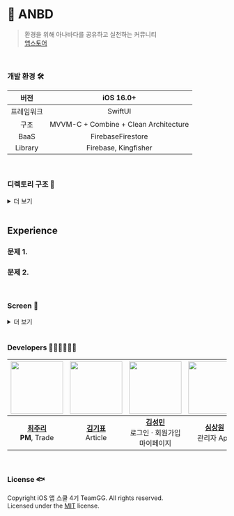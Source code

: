 # 🐳 ANBD
> 환경을 위해 아나바다를 공유하고 실천하는 커뮤니티  
[앱스토어](https://apps.apple.com/kr/app/anbd/id6502585089)
<br>

### 개발 환경 🛠️
| 버전 | iOS 16.0+ |
|:-:|:-:|
| 프레임워크 | SwiftUI |
| 구조 | MVVM-C + Combine + Clean Architecture |
| BaaS | FirebaseFirestore |
| Library | Firebase, Kingfisher |
<br>

### 디렉토리 구조 📁
<details>
<summary>더 보기</summary>

#### ANBD
```
ANBD
 ┣ App
 ┃ ┗ ANBDApp.swift
 ┣ Common
 ┃ ┣ Extension
 ┃ ┗ Util
 ┣ Presentaion
 ┃ ┣ ANBDTabView.swift
 ┃ ┣ Authentication
 ┃ ┣ Home
 ┃ ┣ Article
 ┃ ┣ Trade
 ┃ ┣ Chat
 ┃ ┣ Mypage
 ┃ ┣ Report
 ┃ ┣ Search
 ┃ ┗ CommonUI
 ┃   ┣ Button
 ┃   ┣ Picker
 ┃   ┣ Sheet
 ┃   ┣ TextField
 ┃   ┗ View
 ┗ Resource
   ┣ Assets.xcassets
   ┣ Colors.xcassets
   ┣ Font
   ┗ Secrets.xcconfig
```

#### ANBD Model 
```
Sources
 ┣ Data
 ┃ ┣ DataSource
 ┃ ┣ Database
 ┃ ┗ RepositoryImpl
 ┣ Domain
 ┃ ┣ Model
 ┃ ┣ Repository
 ┃ ┗ Usecase/UsecaseImpl
 ┗ Common
   ┣ Enum
   ┣ Error
   ┣ Extension
   ┗ Manager
```
</details>
<br>

## Experience
### 문제 1.
### 문제 2.
<br>

### Screen 📱
<details>
<summary>더 보기</summary>
 
### 홈 · 검색
> 아껴쓰기, 나눠쓰기, 바꿔쓰기, 다시쓰기 항목들을 한 눈에 확인할 수 있습니다.

| <img src="https://github.com/APP-iOS4/ANBD/assets/37467592/d274e3d2-a067-4c1d-9117-13d95ba01248" width="180"> | <img src="https://github.com/APP-iOS4/ANBD/assets/37467592/67104e96-7ee8-4ccb-b947-6cc6a471e7cd" width="180"> | <img src="https://github.com/APP-iOS4/ANBD/assets/37467592/7b84675d-e4ff-4f8d-83f8-525dbd3bbb6d" width="180"> | <img src="https://github.com/APP-iOS4/ANBD/assets/37467592/8f26cbf7-4abd-4a91-9f68-a0b9b3a4c51e" width="180"> |
|--|--|--|--|


### 정보 공유
> **아나바다** 중 아껴쓰기 / 다시쓰기에 해당하는 탭으로 사용자가 알고 있는 물건을 아껴 쓰거나 다시 쓸 수 있는 꿀팁·노하우를 게시할 수 있습니다.

| <img src="https://github.com/APP-iOS4/ANBD/assets/37467592/1ae13738-74b9-49f9-afc1-21a3389c3506" width="180"> | <img src="https://github.com/APP-iOS4/ANBD/assets/37467592/2e9f4333-a65f-4dca-a8ac-9bb133d1b3ea" width="180"> | <img src="https://github.com/APP-iOS4/ANBD/assets/37467592/25182bb6-5a08-4dcd-a8da-0f40faf298ae" width="180"> | <img src="https://github.com/APP-iOS4/ANBD/assets/37467592/a7416f44-e72c-4a51-9420-a57799fba6f0" width="180"> |
|--|--|--|--|

### 나눔 · 거래
> **아나바다** 중 나눠쓰기 / 바꿔쓰기에 해당하는 탭으로 사용자들이 원하는 물건을 무료나눔 혹은 물물교환할 수 있습니다.

| <img src="https://github.com/APP-iOS4/ANBD/assets/37467592/ff773521-f5d9-44bf-a38f-b46264243df1" width="180"> | <img src="https://github.com/APP-iOS4/ANBD/assets/37467592/2e678454-8ee3-4d23-849f-a7c11527a33b" width="180"> | <img src="https://github.com/APP-iOS4/ANBD/assets/37467592/ad052478-c0a7-4b59-967f-b9b2cbb827c0" width="180"> | <img src="https://github.com/APP-iOS4/ANBD/assets/37467592/8c514cd4-c002-4d36-baa8-ed22f4ced94e" width="180"> |
|--|--|--|--|

### 채팅
> 다른 사용자와 **나눔·거래**를 진행할 때 약속을 잡거나 추가적인 정보들을 주고 받을 수 있도록 1:1 채팅을 지원합니다.

| <img src="https://github.com/APP-iOS4/ANBD/assets/37467592/5b70c116-e63e-47c5-a218-adffac5b3cc5" width="180"> | <img src="https://github.com/APP-iOS4/ANBD/assets/37467592/ded19b18-a9dd-4116-bdc6-61196a9b9bf5" width="180"> | <img src="https://github.com/APP-iOS4/ANBD/assets/37467592/be61b153-f47b-4b6f-a9e5-6d45663749fd" width="180"> |
|--|--|--|

### 내 정보
> 내가 등록한 정보를 확인하고 수정할 수 있습니다.

| <img src="https://github.com/APP-iOS4/ANBD/assets/37467592/622719a2-fbf4-4e81-b724-3b5c4e0b8acb" width="180"> | <img src="https://github.com/APP-iOS4/ANBD/assets/37467592/61e1764e-cc6d-45a4-9b6e-c6628115b036" width="180"> |
|--|--|

</details>
<br>

### Developers 👨🏻‍💻👩🏻‍💻
| <img src="https://avatars.githubusercontent.com/u/80569323?v=4" width="120"> | <img src="https://avatars.githubusercontent.com/u/103730885?v=4" width="120"> | <img src="https://avatars.githubusercontent.com/u/72730841?v=4" width="120"> | <img src="https://avatars.githubusercontent.com/u/100953349?v=4" width="120"> | <img src="https://avatars.githubusercontent.com/u/49361214?v=4" width="120"> | <img src="https://avatars.githubusercontent.com/u/90377826?v=4" width="120"> | <img src="https://avatars.githubusercontent.com/u/37467592?v=4" width="120"> |
|:--:|:--:|:--:|:--:|:--:|:--:|:--:|
|[**최주리**](https://github.com/juri123123) <br> **PM**, Trade |[**김기표**](https://github.com/rlvy0513) <br> Article|[**김성민**](https://github.com/marukim365) <br> 로그인 · 회원가입 <br> 마이페이지|[**심상원**](https://github.com/Upcircle2) <br> 관리자 App|[**유지호**](https://github.com/jihoooo97) <br> 모델|[**정운관**](https://github.com/UnGwan) <br> 모델, Chat|[**최정인**](https://github.com/choijungp) <br> Home, Chat|
<br>

### License 🐟 
Copyright iOS 앱 스쿨 4기 TeamGG. All rights reserved.     
Licensed under the [MIT](LICENSE) license.    

<br>
